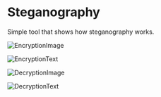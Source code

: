# Steganography
Simple tool that shows how steganography works.

![EncryptionImage](https://user-images.githubusercontent.com/16734383/167115826-fee4bd0c-5082-4beb-9748-3f5eb55a81b8.png)

![EncryptionText](https://user-images.githubusercontent.com/16734383/167115976-9ca11894-dae2-4743-bf7a-888872502553.png)

![DecryptionImage](https://user-images.githubusercontent.com/16734383/167115935-e607dba9-a42a-4c2c-bcb1-140b15e5a505.png)

![DecryptionText](https://user-images.githubusercontent.com/16734383/167115880-254fdf4f-b8f7-4f58-a842-3e390dc78428.png)

